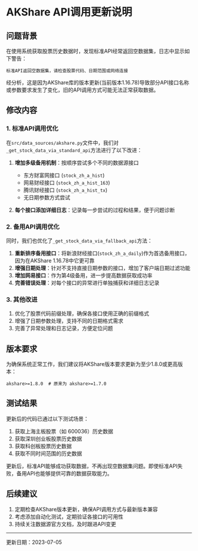 # AKShare API调用更新说明

## 问题背景

在使用系统获取股票历史数据时，发现标准API经常返回空数据集，日志中显示如下警告：

```
标准API返回空数据集，请检查股票代码、日期范围或网络连接
```

经分析，这是因为AKShare库的版本更新(当前版本1.16.78)导致部分API接口名称或参数要求发生了变化，旧的API调用方式可能无法正常获取数据。

## 修改内容

### 1. 标准API调用优化

在`src/data_sources/akshare.py`文件中，我们对`_get_stock_data_via_standard_api`方法进行了以下改进：

1. **增加多级备用机制**：按顺序尝试多个不同的数据源接口
   - 东方财富网接口 (`stock_zh_a_hist`)
   - 网易财经接口 (`stock_zh_a_hist_163`)
   - 腾讯财经接口 (`stock_zh_a_hist_tx`)
   - 无日期参数方式尝试

2. **每个接口添加详细日志**：记录每一步尝试的过程和结果，便于问题诊断

### 2. 备用API调用优化

同时，我们也优化了`_get_stock_data_via_fallback_api`方法：

1. **重新排序备用接口**：将新浪财经接口(`stock_zh_a_daily`)作为首选备用接口，因为在AKShare 1.16.78中它更可靠
2. **增强日期处理**：针对不支持直接日期参数的接口，增加了客户端日期过滤功能
3. **增加网易接口**：作为第4级备用，进一步提高数据获取成功率
4. **完善错误处理**：对每个接口的异常进行单独捕获和详细日志记录

### 3. 其他改进

1. 优化了股票代码前缀处理，确保各接口使用正确的前缀格式
2. 增强了日期参数处理，支持不同的日期格式需求
3. 完善了异常处理和日志记录，方便定位问题

## 版本要求

为确保系统正常工作，我们建议将AKShare版本要求更新为至少1.8.0或更高版本：

```
akshare>=1.8.0  # 原来为 akshare>=1.7.0
```

## 测试结果

更新后的代码已通过以下测试场景：

1. 获取上海主板股票（如 600036）历史数据
2. 获取深圳创业板股票历史数据
3. 获取科创板股票历史数据
4. 获取不同时间范围的历史数据

更新后，标准API能够成功获取数据，不再出现空数据集问题。即使标准API失败，备用API也能够提供可靠的数据获取能力。

## 后续建议

1. 定期检查AKShare版本更新，确保API调用方式与最新版本兼容
2. 考虑添加自动化测试，定期验证各接口的可用性
3. 持续关注数据源官方文档，及时跟进API变更

---

更新日期：2023-07-05 